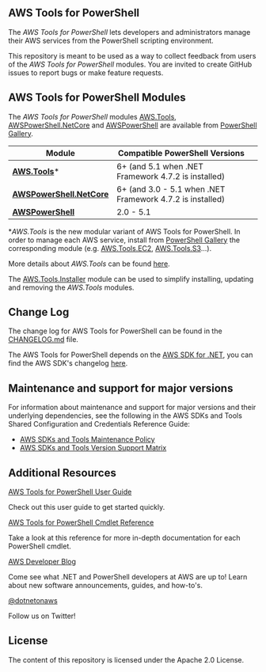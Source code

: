 ## AWS Tools for PowerShell

The _AWS Tools for PowerShell_ lets developers and administrators manage their AWS services from the PowerShell scripting environment.

This repository is meant to be used as a way to collect feedback from users of the _AWS Tools for PowerShell_ modules. You are invited to create GitHub issues to report bugs or make feature requests.

## AWS Tools for PowerShell Modules

The _AWS Tools for PowerShell_ modules [AWS.Tools](https://www.powershellgallery.com/packages/AWS.Tools.Common), [AWSPowerShell.NetCore](https://www.powershellgallery.com/packages/AWSPowerShell.NetCore) and [AWSPowerShell](https://www.powershellgallery.com/packages/AWSPowerShell) are available from [PowerShell Gallery](https://www.powershellgallery.com/).


| Module | **Compatible PowerShell Versions** |  |
|---|---|---|
| **[AWS.Tools](https://www.powershellgallery.com/packages/AWS.Tools.Common)*** | 6+ (and 5.1 when .NET Framework 4.7.2 is installed) |
| **[AWSPowerShell.NetCore](https://www.powershellgallery.com/packages/AWSPowerShell.NetCore)** | 6+ (and 3.0 - 5.1 when .NET Framework 4.7.2 is installed) |
| **[AWSPowerShell](https://www.powershellgallery.com/packages/AWSPowerShell)** | 2.0 - 5.1 |

*_AWS.Tools_ is the new modular variant of AWS Tools for PowerShell. In order to manage each AWS service, install from [PowerShell Gallery](https://www.powershellgallery.com/) the corresponding module (e.g. [AWS.Tools.EC2](https://www.powershellgallery.com/packages/AWS.Tools.EC2), [AWS.Tools.S3](https://www.powershellgallery.com/packages/AWS.Tools.S3)...).

More details about _AWS.Tools_ can be found [here](https://github.com/aws/aws-tools-for-powershell/issues/67).

The [AWS.Tools.Installer](https://www.powershellgallery.com/packages/AWS.Tools.Installer) module can be used to simplify installing, updating and removing the _AWS.Tools_ modules.

## Change Log

The change log for AWS Tools for PowerShell can be found in the [CHANGELOG.md](https://github.com/aws/aws-tools-for-powershell/blob/master/CHANGELOG.md) file.

The AWS Tools for PowerShell depends on the [AWS SDK for .NET](https://github.com/aws/aws-sdk-net), you can find the AWS SDK's changelog [here](https://github.com/aws/aws-sdk-net/blob/master/changelogs/SDK.CHANGELOG.ALL.md).

## Maintenance and support for major versions

For information about maintenance and support for major versions and their underlying dependencies, see the following in the AWS SDKs and Tools Shared Configuration and Credentials Reference Guide:

* [AWS SDKs and Tools Maintenance Policy](https://docs.aws.amazon.com/credref/latest/refdocs/maint-policy.html)
* [AWS SDKs and Tools Version Support Matrix](https://docs.aws.amazon.com/credref/latest/refdocs/version-support-matrix.html)

## Additional Resources

[AWS Tools for PowerShell User Guide](https://docs.aws.amazon.com/powershell/latest/userguide/pstools-welcome.html)

Check out this user guide to get started quickly.

[AWS Tools for PowerShell Cmdlet Reference](https://docs.aws.amazon.com/powershell/latest/reference/Index.html)

Take a look at this reference for more in-depth documentation for each PowerShell cmdlet.

[AWS Developer Blog](https://aws.amazon.com/blogs/developer/category/programing-language/dot-net/)

Come see what .NET and PowerShell developers at AWS are up to! Learn about new software announcements, guides, and how-to's.

[@dotnetonaws](https://twitter.com/dotnetonaws)

Follow us on Twitter!

## License

The content of this repository is licensed under the Apache 2.0 License.

